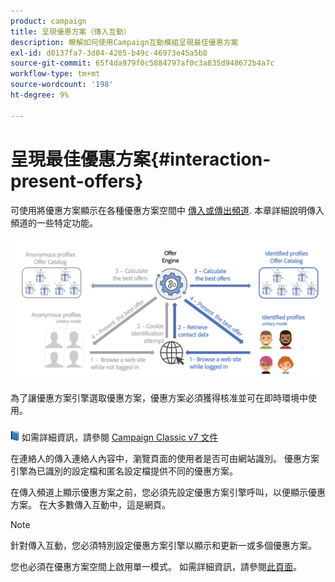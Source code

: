 ```yaml
---
product: campaign
title: 呈現優惠方案（傳入互動）
description: 瞭解如何使用Campaign互動模組呈現最佳優惠方案
exl-id: d0137fa7-3d04-4205-b49c-46973e45a5b8
source-git-commit: 65f4da979f0c5884797af0c3a835d948672b4a7c
workflow-type: tm+mt
source-wordcount: '198'
ht-degree: 9%

---
```


# 呈現最佳優惠方案{#interaction-present-offers}

可使用將優惠方案顯示在各種優惠方案空間中 [傳入或傳出頻道](interaction-architecture.md#interaction-types). 本章詳細說明傳入頻道的一些特定功能。

![](assets/inbound-interactions.png)

為了讓優惠方案引擎選取優惠方案，優惠方案必須獲得核准並可在即時環境中使用。

![](../assets/do-not-localize/book.png) 如需詳細資訊，請參閱 [Campaign Classic v7 文件](https://experienceleague.adobe.com/docs/campaign-classic/using/managing-offers/managing-an-offer-catalog/approving-and-activating-an-offer.html#approving-offer-content)

在連絡人的傳入連絡人內容中，瀏覽頁面的使用者是否可由網站識別。 優惠方案引擎為已識別的設定檔和匿名設定檔提供不同的優惠方案。

在傳入頻道上顯示優惠方案之前，您必須先設定優惠方案引擎呼叫，以便顯示優惠方案。 在大多數傳入互動中，這是網頁。

>[!NOTE]
>
>針對傳入互動，您必須特別設定優惠方案引擎以顯示和更新一或多個優惠方案。
>
>您也必須在優惠方案空間上啟用單一模式。 如需詳細資訊，請參閱[此頁面](interaction-offer-spaces.md)。
